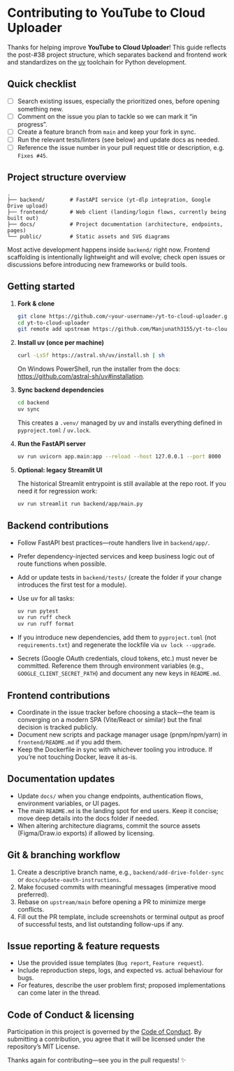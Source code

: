 # Contributing to YouTube to Cloud Uploader

Thanks for helping improve **YouTube to Cloud Uploader**! This guide reflects the post-#38 project structure, which separates backend and frontend work and standardizes on the [uv](https://github.com/astral-sh/uv) toolchain for Python development.

## Quick checklist

- [ ] Search existing issues, especially the prioritized ones, before opening something new.
- [ ] Comment on the issue you plan to tackle so we can mark it “in progress”.
- [ ] Create a feature branch from `main` and keep your fork in sync.
- [ ] Run the relevant tests/linters (see below) and update docs as needed.
- [ ] Reference the issue number in your pull request title or description, e.g. `Fixes #45`.

## Project structure overview

```text
.
├── backend/        # FastAPI service (yt-dlp integration, Google Drive upload)
├── frontend/       # Web client (landing/login flows, currently being built out)
├── docs/           # Project documentation (architecture, endpoints, pages)
└── public/         # Static assets and SVG diagrams
```

Most active development happens inside `backend/` right now. Frontend scaffolding is intentionally lightweight and will evolve; check open issues or discussions before introducing new frameworks or build tools.

## Getting started

1. **Fork & clone**

   ```bash
   git clone https://github.com/<your-username>/yt-to-cloud-uploader.git
   cd yt-to-cloud-uploader
   git remote add upstream https://github.com/Manjunath3155/yt-to-cloud-uploader.git
   ```

1. **Install uv (once per machine)**

   ```bash
   curl -LsSf https://astral.sh/uv/install.sh | sh
   ```

   On Windows PowerShell, run the installer from the docs: <https://github.com/astral-sh/uv#installation>.

1. **Sync backend dependencies**

   ```bash
   cd backend
   uv sync
   ```

   This creates a `.venv/` managed by uv and installs everything defined in `pyproject.toml` / `uv.lock`.

1. **Run the FastAPI server**

   ```bash
   uv run uvicorn app.main:app --reload --host 127.0.0.1 --port 8000
   ```

1. **Optional: legacy Streamlit UI**

   The historical Streamlit entrypoint is still available at the repo root. If you need it for regression work:

   ```bash
   uv run streamlit run backend/app/main.py
   ```

## Backend contributions

- Follow FastAPI best practices—route handlers live in `backend/app/`.
- Prefer dependency-injected services and keep business logic out of route functions when possible.
- Add or update tests in `backend/tests/` (create the folder if your change introduces the first test for a module).
- Use uv for all tasks:

  ```bash
  uv run pytest
  uv run ruff check
  uv run ruff format
  ```

- If you introduce new dependencies, add them to `pyproject.toml` (not `requirements.txt`) and regenerate the lockfile via `uv lock --upgrade`.
- Secrets (Google OAuth credentials, cloud tokens, etc.) must never be committed. Reference them through environment variables (e.g., `GOOGLE_CLIENT_SECRET_PATH`) and document any new keys in `README.md`.

## Frontend contributions

- Coordinate in the issue tracker before choosing a stack—the team is converging on a modern SPA (Vite/React or similar) but the final decision is tracked publicly.
- Document new scripts and package manager usage (pnpm/npm/yarn) in `frontend/README.md` if you add them.
- Keep the Dockerfile in sync with whichever tooling you introduce. If you’re not touching Docker, leave it as-is.

## Documentation updates

- Update `docs/` when you change endpoints, authentication flows, environment variables, or UI pages.
- The main `README.md` is the landing spot for end users. Keep it concise; move deep details into the docs folder if needed.
- When altering architecture diagrams, commit the source assets (Figma/Draw.io exports) if allowed by licensing.

## Git & branching workflow

1. Create a descriptive branch name, e.g., `backend/add-drive-folder-sync` or `docs/update-oauth-instructions`.
2. Make focused commits with meaningful messages (imperative mood preferred).
3. Rebase on `upstream/main` before opening a PR to minimize merge conflicts.
4. Fill out the PR template, include screenshots or terminal output as proof of successful tests, and list outstanding follow-ups if any.

## Issue reporting & feature requests

- Use the provided issue templates (`Bug report`, `Feature request`).
- Include reproduction steps, logs, and expected vs. actual behaviour for bugs.
- For features, describe the user problem first; proposed implementations can come later in the thread.

## Code of Conduct & licensing

Participation in this project is governed by the [Code of Conduct](CODE_OF_CONDUCT.md). By submitting a contribution, you agree that it will be licensed under the repository’s MIT License.

Thanks again for contributing—see you in the pull requests! ✨
